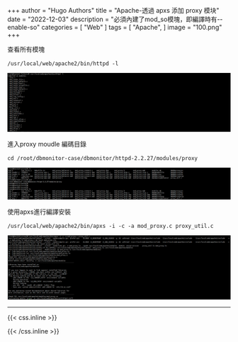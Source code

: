 +++
author = "Hugo Authors"
title = "Apache-透過 apxs 添加 proxy 模块"
date = "2022-12-03"
description = "必須內建了mod_so模塊，即編譯時有--enable-so"
categories = [
    "Web"
]
tags = [
    "Apache",
]
image = "100.png"
+++


查看所有模塊

    /usr/local/web/apache2/bin/httpd -l
    
   ![](201.png)
   
進入proxy moudle 編碼目錄

    cd /root/dbmonitor-case/dbmonitor/httpd-2.2.27/modules/proxy
    
   ![](202.png)
   
使用apxs進行編譯安裝

    /usr/local/web/apache2/bin/apxs -i -c -a mod_proxy.c proxy_util.c

   ![](203.png)



***

{{< css.inline >}}
<style>
.emojify {
	font-family: Apple Color Emoji, Segoe UI Emoji, NotoColorEmoji, Segoe UI Symbol, Android Emoji, EmojiSymbols;
	font-size: 2rem;
	vertical-align: middle;
}
@media screen and (max-width:650px) {
  .nowrap {
    display: block;
    margin: 25px 0;
  }
}
</style>
{{< /css.inline >}}
